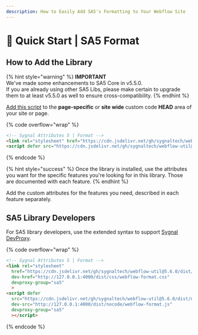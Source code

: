 ```yaml
---
description: How to Easily Add SA5's Formatting to Your Webflow Site
---
```


# 🚀 Quick Start | SA5 Format

## How to Add the Library  <a href="#step-1---add-the-library" id="step-1---add-the-library"></a>

{% hint style="warning" %}
**IMPORTANT** \
We've made some enhancements to SA5 Core in v5.5.0. \
If you are already using other SA5 Libs, please make certain to upgrade them to at least v5.5.0 as well to ensure cross-compatibility.&#x20;
{% endhint %}

[Add this script](../overview/how-to-add-custom-code.md) to the **page-specific** or **site wide** custom code **HEAD** area of your site or page.&#x20;

{% code overflow="wrap" %}
```html
<!-- Sygnal Attributes 5 | Format --> 
<link rel="stylesheet" href="https://cdn.jsdelivr.net/gh/sygnaltech/webflow-util@5.6.0/dist/css/webflow-format.css"> 
<script defer src="https://cdn.jsdelivr.net/gh/sygnaltech/webflow-util@5.6.0/dist/nocode/webflow-format.js"></script>
```
{% endcode %}

{% hint style="success" %}
Once the library is installed, use the attributes you want for the specific features you're looking for in this library. Those are documented with each feature.&#x20;
{% endhint %}

Add the custom attributes for the features you need, described in each feature separately. &#x20;

## SA5 Library Developers

For SA5 library developers, use the extended syntax to support [Sygnal DevProxy](https://engine.sygnal.com/devproxy).&#x20;

{% code overflow="wrap" %}
```html
<!-- Sygnal Attributes 5 | Format --> 
<link rel="stylesheet" 
  href="https://cdn.jsdelivr.net/gh/sygnaltech/webflow-util@5.6.0/dist/css/webflow-format.css"
  dev-href="http://127.0.0.1:4000/dist/css/webflow-format.css"
  devproxy-group="sa5"
  > 
<script defer 
  src="https://cdn.jsdelivr.net/gh/sygnaltech/webflow-util@5.6.0/dist/nocode/webflow-format.js" 
  dev-src="http://127.0.0.1:4000/dist/nocode/webflow-format.js"
  devproxy-group="sa5"
  ></script>
```
{% endcode %}



